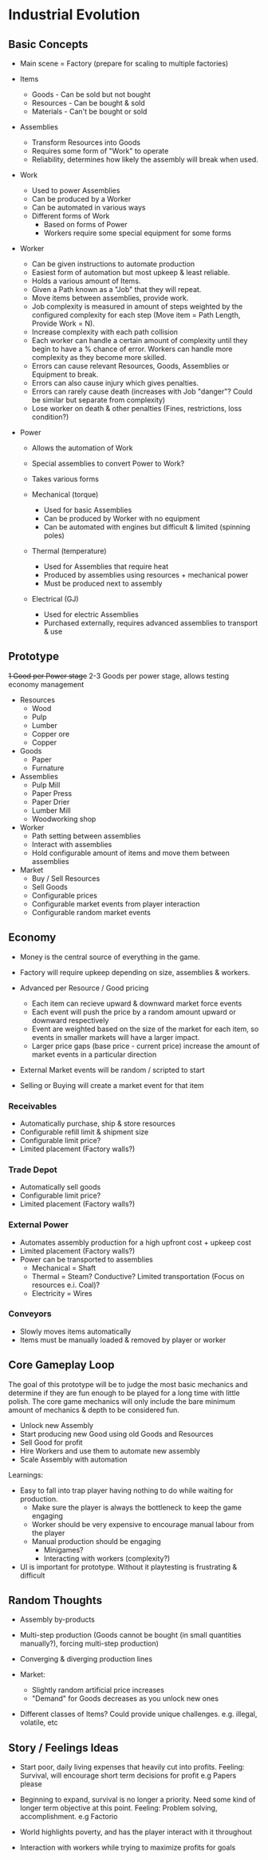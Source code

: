 # Industrial Evolution


## Basic Concepts

- Main scene = Factory (prepare for scaling to multiple factories)

- Items
    - Goods - Can be sold but not bought
    - Resources - Can be bought & sold
    - Materials - Can't be bought or sold
- Assemblies
    - Transform Resources into Goods
    - Requires some form of "Work" to operate
    - Reliability, determines how likely the assembly will break when used.
- Work
    - Used to power Assemblies
    - Can be produced by a Worker
    - Can be automated in various ways
    - Different forms of Work
        - Based on forms of Power
        - Workers require some special equipment for some forms
- Worker
    - Can be given instructions to automate production
    - Easiest form of automation but most upkeep & least reliable.
    - Holds a various amount of Items.
    - Given a Path known as a "Job" that they will repeat.
    - Move items between assemblies, provide work.
    - Job complexity is measured in amount of steps weighted by the configured complexity for each step (Move item = Path Length, Provide Work = N).
    - Increase complexity with each path collision
    - Each worker can handle a certain amount of complexity until they begin to have a % chance of error. Workers can handle more complexity as they become more skilled.
    - Errors can cause relevant Resources, Goods, Assemblies or Equipment to break.
    - Errors can also cause injury which gives penalties.
    - Errors can rarely cause death (increases with Job "danger"? Could be similar but separate from complexity)
    - Lose worker on death & other penalties (Fines, restrictions, loss condition?)
- Power
    - Allows the automation of Work
    - Special assemblies to convert Power to Work?
    - Takes various forms

    - Mechanical (torque)
        - Used for basic Assemblies
        - Can be produced by Worker with no equipment
        - Can be automated with engines but difficult & limited (spinning poles)
    - Thermal (temperature)
        - Used for Assemblies that require heat
        - Produced by assemblies using resources + mechanical power
        - Must be produced next to assembly
    - Electrical (GJ)
        - Used for electric Assemblies
        - Purchased externally, requires advanced assemblies to transport & use


## Prototype

~~1 Good per Power stage~~
2-3 Goods per power stage, allows testing economy management

- Resources
    - Wood
    - Pulp
    - Lumber
    - Copper ore
    - Copper
- Goods
    - Paper
    - Furnature
- Assemblies
    - Pulp Mill
    - Paper Press
    - Paper Drier
    - Lumber Mill
    - Woodworking shop
- Worker
    - Path setting between assemblies
    - Interact with assemblies
    - Hold configurable amount of items and move them between assemblies
- Market
    - Buy / Sell Resources
    - Sell Goods
    - Configurable prices
    - Configurable market events from player interaction
    - Configurable random market events


## Economy
- Money is the central source of everything in the game.
- Factory will require upkeep depending on size, assemblies & workers.

- Advanced per Resource / Good pricing
    - Each item can recieve upward & downward market force events
    - Each event will push the price by a random amount upward or downward respectively
    - Event are weighted based on the size of the market for each item, so events in smaller markets will have a larger impact.
    - Larger price gaps (base price - current price) increase the amount of market events in a particular direction
- External Market events will be random / scripted to start
- Selling or Buying will create a market event for that item

### Receivables
- Automatically purchase, ship & store resources
- Configurable refill limit & shipment size
- Configurable limit price?
- Limited placement (Factory walls?)

### Trade Depot
- Automatically sell goods
- Configurable limit price?
- Limited placement (Factory walls?)

### External Power
- Automates assembly production for a high upfront cost + upkeep cost
- Limited placement (Factory walls?)
- Power can be transported to assemblies
    - Mechanical = Shaft
    - Thermal = Steam? Conductive? Limited transportation (Focus on resources e.i. Coal)?
    - Electricity = Wires

### Conveyors
- Slowly moves items automatically
- Items must be manually loaded & removed by player or worker

## Core Gameplay Loop
The goal of this prototype will be to judge the most basic mechanics and determine if they are fun enough to be played for a long time with little polish. The core game mechanics will only include the bare minimum amount of mechanics & depth to be considered fun.

- Unlock new Assembly
- Start producing new Good using old Goods and Resources
- Sell Good for profit
- Hire Workers and use them to automate new assembly
- Scale Assembly with automation

Learnings:
- Easy to fall into trap player having nothing to do while waiting for production.
    - Make sure the player is always the bottleneck to keep the game engaging
    - Worker should be very expensive to encourage manual labour from the player
    - Manual production should be engaging
        - Minigames?
        - Interacting with workers (complexity?)
- UI is important for prototype. Without it playtesting is frustrating & difficult

## Random Thoughts

- Assembly by-products
- Multi-step production (Goods cannot be bought (in small quantities manually?), forcing multi-step production)
- Converging & diverging production lines
- Market:
    - Slightly random artificial price increases
    - "Demand" for Goods decreases as you unlock new ones

- Different classes of Items? Could provide unique challenges. e.g. illegal, volatile, etc


## Story / Feelings Ideas

- Start poor, daily living expenses that heavily cut into profits. Feeling: Survival, will encourage short term decisions for profit e.g Papers please
- Beginning to expand, survival is no longer a priority. Need some kind of longer term objective at this point. Feeling: Problem solving, accomplishment. e.g Factorio

- World highlights poverty, and has the player interact with it throughout
- Interaction with workers while trying to maximize profits for goals
